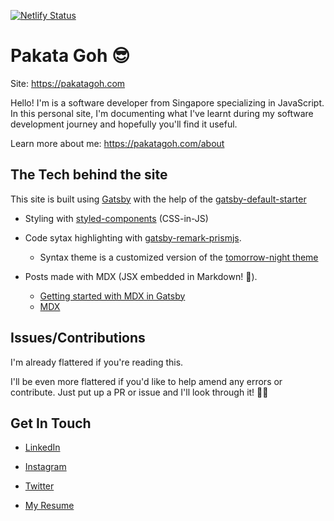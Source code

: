 [![Netlify Status](https://api.netlify.com/api/v1/badges/e34a2279-b6a3-459f-980c-12727cfdb58d/deploy-status)](https://app.netlify.com/sites/pakatagoh/deploys)

# Pakata Goh 😎

Site: https://pakatagoh.com

Hello! I'm is a software developer from Singapore specializing in JavaScript. In this personal site, I'm documenting what I've learnt during my software development journey and hopefully you'll find it useful.

Learn more about me: https://pakatagoh.com/about

## The Tech behind the site

This site is built using [Gatsby](https://www.gatsbyjs.org) with the help of the [gatsby-default-starter](https://www.gatsbyjs.org/starters/gatsbyjs/gatsby-starter-default/)

- Styling with [styled-components](https://www.styled-components.com) (CSS-in-JS)

- Code sytax highlighting with [gatsby-remark-prismjs](https://www.gatsbyjs.org/packages/gatsby-remark-prismjs/).

  - Syntax theme is a customized version of the [tomorrow-night theme](https://github.com/PrismJS/prism/blob/master/themes/prism-tomorrow.css)

- Posts made with MDX (JSX embedded in Markdown! 🤯).
  - [Getting started with MDX in Gatsby](https://www.gatsbyjs.org/docs/mdx/)
  - [MDX](https://mdxjs.com/)

## Issues/Contributions

I'm already flattered if you're reading this.

I'll be even more flattered if you'd like to help amend any errors or contribute. Just put up a PR or issue and I'll look through it! 🙏🏻

## Get In Touch

- [LinkedIn](https://www.linkedin.com/in/pakata-goh/)

- [Instagram](https://www.instagram.com/paka.codes/)

- [Twitter](https://twitter.com/gohpakata)

- [My Resume](https://drive.google.com/open?id=185fdbe4ubRIuHuuCR_AtKHV7p7Zbrpvo)
